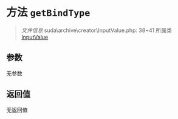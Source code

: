# 方法 `getBindType`

> *文件信息* suda\archive\creator\InputValue.php: 38~41
> 所属类 [InputValue](../InputValue.md)




## 参数


无参数


## 返回值

无返回值

